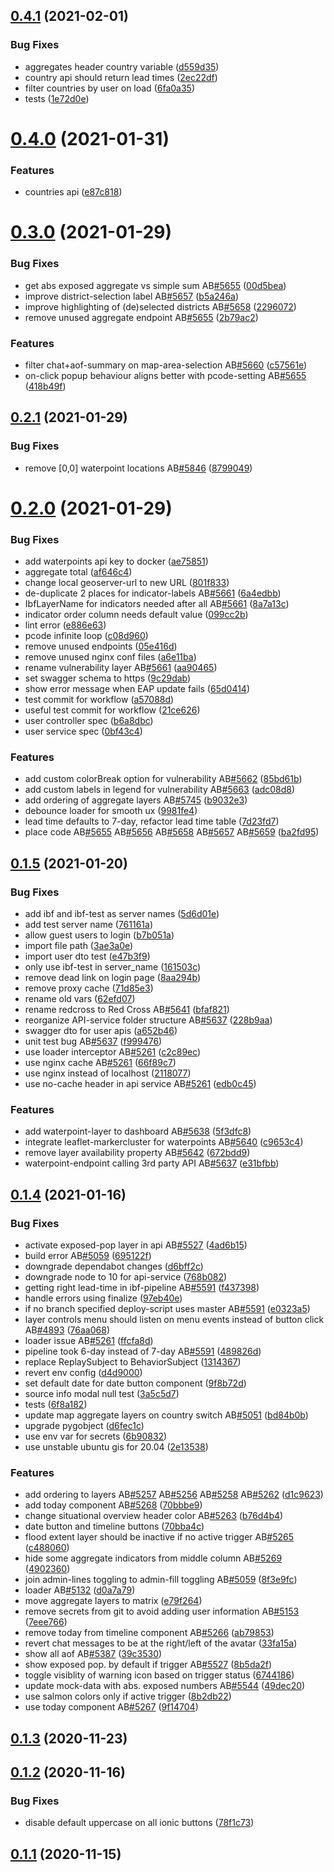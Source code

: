 ## [0.4.1](https://github.com/rodekruis/IBF-system/compare/v0.4.0...v0.4.1) (2021-02-01)


### Bug Fixes

* aggregates header country variable ([d559d35](https://github.com/rodekruis/IBF-system/commit/d559d35132ec216fd465a1908477c82a124adba1))
* country api should return lead times ([2ec22df](https://github.com/rodekruis/IBF-system/commit/2ec22dfd4b276920d6c626e6ea522e0f1dde5025))
* filter countries by user on load ([6fa0a35](https://github.com/rodekruis/IBF-system/commit/6fa0a35e4522451349e1168f4f7b4d4fc525d19c))
* tests ([1e72d0e](https://github.com/rodekruis/IBF-system/commit/1e72d0ecf337cd405601f56091483abe8444ae23))



# [0.4.0](https://github.com/rodekruis/IBF-system/compare/v0.3.0...v0.4.0) (2021-01-31)


### Features

* countries api ([e87c818](https://github.com/rodekruis/IBF-system/commit/e87c8183da0ece940632b0972bb695fc3610b3e4))



# [0.3.0](https://github.com/rodekruis/IBF-system/compare/v0.2.1...v0.3.0) (2021-01-29)


### Bug Fixes

* get abs exposed aggregate vs simple sum AB[#5655](https://github.com/rodekruis/IBF-system/issues/5655) ([00d5bea](https://github.com/rodekruis/IBF-system/commit/00d5bea28f92db21cdbc1dd4c9efa5a51a2e4b10))
* improve district-selection label AB[#5657](https://github.com/rodekruis/IBF-system/issues/5657) ([b5a246a](https://github.com/rodekruis/IBF-system/commit/b5a246a96f65c7ef9b30f13527a397d0377f1131))
* improve highlighting of (de)selected districts AB[#5658](https://github.com/rodekruis/IBF-system/issues/5658) ([2296072](https://github.com/rodekruis/IBF-system/commit/22960726e224c42bc46063bcde964d48ea5f051e))
* remove unused aggregate endpoint AB[#5655](https://github.com/rodekruis/IBF-system/issues/5655) ([2b79ac2](https://github.com/rodekruis/IBF-system/commit/2b79ac2d693a6be90d402e6d128476dfcbb59e3c))


### Features

* filter chat+aof-summary on map-area-selection AB[#5660](https://github.com/rodekruis/IBF-system/issues/5660) ([c57561e](https://github.com/rodekruis/IBF-system/commit/c57561e27596810b908fddc50b7d852918301b60))
* on-click popup behaviour aligns better with pcode-setting AB[#5655](https://github.com/rodekruis/IBF-system/issues/5655) ([418b49f](https://github.com/rodekruis/IBF-system/commit/418b49fc23ec1a362d45b1525784177c74bf2dbd))



## [0.2.1](https://github.com/rodekruis/IBF-system/compare/v0.2.0...v0.2.1) (2021-01-29)


### Bug Fixes

* remove [0,0] waterpoint locations AB[#5846](https://github.com/rodekruis/IBF-system/issues/5846) ([8799049](https://github.com/rodekruis/IBF-system/commit/8799049338cf193067b214f832609ea1f1dac05f))



# [0.2.0](https://github.com/rodekruis/IBF-system/compare/v0.1.5...v0.2.0) (2021-01-29)


### Bug Fixes

* add waterpoints api key to docker ([ae75851](https://github.com/rodekruis/IBF-system/commit/ae75851c56e90087f20b8b155d412b482cd665ef))
* aggregate total ([af646c4](https://github.com/rodekruis/IBF-system/commit/af646c455f3d4d0100d9e9e146e59960ab1f9ba5))
* change local geoserver-url to new URL ([801f833](https://github.com/rodekruis/IBF-system/commit/801f833b6522a38790571e685777c291e00f64ef))
* de-duplicate 2 places for indicator-labels AB[#5661](https://github.com/rodekruis/IBF-system/issues/5661) ([6a4edbb](https://github.com/rodekruis/IBF-system/commit/6a4edbb4635a7bb8af8d7ce2c512560d2271b6d7))
* IbfLayerName for indicators needed after all AB[#5661](https://github.com/rodekruis/IBF-system/issues/5661) ([8a7a13c](https://github.com/rodekruis/IBF-system/commit/8a7a13cd802b4bbc331b23ad00cbf98bd669fcb0))
* indicator order column needs default value ([099cc2b](https://github.com/rodekruis/IBF-system/commit/099cc2b8bd2dbaa43e3afabb912437f85086ed4d))
* lint error ([e886e63](https://github.com/rodekruis/IBF-system/commit/e886e630c3ca276faad915f37c108362f4557d1e))
* pcode infinite loop ([c08d960](https://github.com/rodekruis/IBF-system/commit/c08d96042dc30b29a5643e764e25e6bec98ac714))
* remove unused endpoints ([05e416d](https://github.com/rodekruis/IBF-system/commit/05e416da6b6c5f2989a3c6ffda3a9ec59c040da6))
* remove unused nginx conf files ([a6e11ba](https://github.com/rodekruis/IBF-system/commit/a6e11badc0c118ab868b306ac337ff13aa029987))
* rename vulnerability layer AB[#5661](https://github.com/rodekruis/IBF-system/issues/5661) ([aa90465](https://github.com/rodekruis/IBF-system/commit/aa904655a36a79896f18b487203e1e277c7ee412))
* set swagger schema to https ([9c29dab](https://github.com/rodekruis/IBF-system/commit/9c29dab799a9bf786a023b3a7127ac1f431df36d))
* show error message when EAP update fails ([65d0414](https://github.com/rodekruis/IBF-system/commit/65d0414aacf05e202f24c9b645c5bfc91b318333))
* test commit for workflow ([a57088d](https://github.com/rodekruis/IBF-system/commit/a57088d5a738ff3c1fa4b4395b72f2604b0de607))
* useful test commit for workflow ([21ce626](https://github.com/rodekruis/IBF-system/commit/21ce6266e85fb43f4c491665b90b8eb98188f6e7))
* user controller spec ([b6a8dbc](https://github.com/rodekruis/IBF-system/commit/b6a8dbc4aaeda2291a3074f466e4bf3579687c70))
* user service spec ([0bf43c4](https://github.com/rodekruis/IBF-system/commit/0bf43c483a3d0d0dac2a305c93831a256bcb7a93))


### Features

* add custom colorBreak option for vulnerability AB[#5662](https://github.com/rodekruis/IBF-system/issues/5662) ([85bd61b](https://github.com/rodekruis/IBF-system/commit/85bd61bc52a55aa5624165c184c185311b00a44b))
* add custom labels in legend for vulnerability AB[#5663](https://github.com/rodekruis/IBF-system/issues/5663) ([adc08d8](https://github.com/rodekruis/IBF-system/commit/adc08d80d56da0569cb2b089c8c0bac445c066dd))
* add ordering of aggregate layers AB[#5745](https://github.com/rodekruis/IBF-system/issues/5745) ([b9032e3](https://github.com/rodekruis/IBF-system/commit/b9032e328a7ff539cdf3d3e60a616de1166b32b6))
* debounce loader for smooth ux ([9981fe4](https://github.com/rodekruis/IBF-system/commit/9981fe48091ca509a50689a3ee8ac9753725d524))
* lead time defaults to 7-day, refactor lead time table ([7d23fd7](https://github.com/rodekruis/IBF-system/commit/7d23fd72dc05cb899cecfcb9d936be128b8bd5c6))
* place code AB[#5655](https://github.com/rodekruis/IBF-system/issues/5655) AB[#5656](https://github.com/rodekruis/IBF-system/issues/5656) AB[#5658](https://github.com/rodekruis/IBF-system/issues/5658) AB[#5657](https://github.com/rodekruis/IBF-system/issues/5657) AB[#5659](https://github.com/rodekruis/IBF-system/issues/5659) ([ba2fd95](https://github.com/rodekruis/IBF-system/commit/ba2fd9589c6bba65ee5520beeb080f714abd842d))



## [0.1.5](https://github.com/rodekruis/IBF-system/compare/v0.1.4...v0.1.5) (2021-01-20)


### Bug Fixes

* add ibf and ibf-test as server names ([5d6d01e](https://github.com/rodekruis/IBF-system/commit/5d6d01e75e5c0425cc9f81c830952085db253493))
* add test server name ([761161a](https://github.com/rodekruis/IBF-system/commit/761161a9a766b76fc72e6d1dbeeee9d0b918375d))
* allow guest users to login ([b7b051a](https://github.com/rodekruis/IBF-system/commit/b7b051a8e880c87478e34b417892660a2ed1635a))
* import file path ([3ae3a0e](https://github.com/rodekruis/IBF-system/commit/3ae3a0ec1681dfdfcc0b52b240c1d7483cd48e0f))
* import user dto test ([e47b3f9](https://github.com/rodekruis/IBF-system/commit/e47b3f981cb4adbd17031161e6839649cf759d22))
* only use ibf-test in server_name ([161503c](https://github.com/rodekruis/IBF-system/commit/161503c02c73e6cd0dbb32aec9903f308cd15b70))
* remove dead link on login page ([8aa294b](https://github.com/rodekruis/IBF-system/commit/8aa294b1cf5791844993462a1b1863c949bb403f))
* remove proxy cache ([71d85e3](https://github.com/rodekruis/IBF-system/commit/71d85e3eeb8fb4c8084c63b1a5c9a546f54ff3b8))
* rename old vars ([62efd07](https://github.com/rodekruis/IBF-system/commit/62efd07e6c8ae4a49746c4ea317bd159195af33d))
* rename redcross to Red Cross AB[#5641](https://github.com/rodekruis/IBF-system/issues/5641) ([bfaf821](https://github.com/rodekruis/IBF-system/commit/bfaf821d4189a57585445c6968ec7ebaa68c820d))
* reorganize API-service folder structure AB[#5637](https://github.com/rodekruis/IBF-system/issues/5637) ([228b9aa](https://github.com/rodekruis/IBF-system/commit/228b9aae9f1bccd3721d6ac3bb4333e3e1870008))
* swagger dto for user apis ([a652b46](https://github.com/rodekruis/IBF-system/commit/a652b469a96b11f76c5b0aa692e7045de435bd52))
* unit test bug AB[#5637](https://github.com/rodekruis/IBF-system/issues/5637) ([f999476](https://github.com/rodekruis/IBF-system/commit/f999476c974c6e6e34141233ce5190fc7cf930cb))
* use loader interceptor AB[#5261](https://github.com/rodekruis/IBF-system/issues/5261) ([c2c89ec](https://github.com/rodekruis/IBF-system/commit/c2c89ec0c536edd062fcdf1635c01278ed63e4c6))
* use nginx cache AB[#5261](https://github.com/rodekruis/IBF-system/issues/5261) ([66f89c7](https://github.com/rodekruis/IBF-system/commit/66f89c74e7e20f8d0bcd6e510ac3217f9be9c6fe))
* use nginx instead of localhost ([2118077](https://github.com/rodekruis/IBF-system/commit/2118077a8f783a7de70e45d23a71b794ff0f46a8))
* use no-cache header in api service AB[#5261](https://github.com/rodekruis/IBF-system/issues/5261) ([edb0c45](https://github.com/rodekruis/IBF-system/commit/edb0c45f4585f44d83cd958ffd88f6a12eaf8da6))


### Features

* add waterpoint-layer to dashboard AB[#5638](https://github.com/rodekruis/IBF-system/issues/5638) ([5f3dfc8](https://github.com/rodekruis/IBF-system/commit/5f3dfc87fb487cb978c930626fcfccaa7aeac4f5))
* integrate leaflet-markercluster for waterpoints AB[#5640](https://github.com/rodekruis/IBF-system/issues/5640) ([c9653c4](https://github.com/rodekruis/IBF-system/commit/c9653c46deeaaa559e8f4e3ed7e00cac727c26d4))
* remove layer availability property AB[#5642](https://github.com/rodekruis/IBF-system/issues/5642) ([672bdd9](https://github.com/rodekruis/IBF-system/commit/672bdd9d7753431b053e0d93cbd0e0b814363d3c))
* waterpoint-endpoint calling 3rd party API AB[#5637](https://github.com/rodekruis/IBF-system/issues/5637) ([e31bfbb](https://github.com/rodekruis/IBF-system/commit/e31bfbb0b20fa101b16764caa01defddf9a70ef7))



## [0.1.4](https://github.com/rodekruis/IBF-system/compare/v0.1.3...v0.1.4) (2021-01-16)


### Bug Fixes

* activate exposed-pop layer in api AB[#5527](https://github.com/rodekruis/IBF-system/issues/5527) ([4ad6b15](https://github.com/rodekruis/IBF-system/commit/4ad6b152cef6936fcb093d2df70b23f00f42cd45))
* build error AB[#5059](https://github.com/rodekruis/IBF-system/issues/5059) ([695122f](https://github.com/rodekruis/IBF-system/commit/695122f26e8a40226f6da077a19022711236f7d7))
* downgrade dependabot changes ([d6bff2c](https://github.com/rodekruis/IBF-system/commit/d6bff2cfc80eb966837da2926abad39889811d9c))
* downgrade node to 10 for api-service ([768b082](https://github.com/rodekruis/IBF-system/commit/768b082f9bfe5040c2bd806fdb02065205ce26fe))
* getting right lead-time in ibf-pipeline AB[#5591](https://github.com/rodekruis/IBF-system/issues/5591) ([f437398](https://github.com/rodekruis/IBF-system/commit/f43739879275d882141a538e54ec3b3be7cecec9))
* handle errors using finalize ([97eb40e](https://github.com/rodekruis/IBF-system/commit/97eb40ebebd244abb4ad2351f72f49ccf032c8ad))
* if no branch specified deploy-script uses master AB[#5591](https://github.com/rodekruis/IBF-system/issues/5591) ([e0323a5](https://github.com/rodekruis/IBF-system/commit/e0323a5a52abc0ba3cec70419024ad5a1ef62c07))
* layer controls menu should listen on menu events instead of button click AB[#4893](https://github.com/rodekruis/IBF-system/issues/4893) ([76aa068](https://github.com/rodekruis/IBF-system/commit/76aa068cf1c4bdcab7fbf05870b61916768d731b))
* loader issue AB[#5261](https://github.com/rodekruis/IBF-system/issues/5261) ([ffcfa8d](https://github.com/rodekruis/IBF-system/commit/ffcfa8d0d18a4d24562509f4c982318ba5b1496d))
* pipeline took 6-day instead of 7-day AB[#5591](https://github.com/rodekruis/IBF-system/issues/5591) ([489826d](https://github.com/rodekruis/IBF-system/commit/489826d2c5de8b4328b051aff8311d44b7e92f71))
* replace ReplaySubject to BehaviorSubject ([1314367](https://github.com/rodekruis/IBF-system/commit/1314367fad4c18a76d682f234464dd1c4bc72be9))
* revert env config ([d4d9000](https://github.com/rodekruis/IBF-system/commit/d4d90002541954c1cb1200f4c6f9a1defc131cca))
* set default date for date button component ([9f8b72d](https://github.com/rodekruis/IBF-system/commit/9f8b72d1a80749b73c3dac2ea07f84a3fae54c8a))
* source info modal null test ([3a5c5d7](https://github.com/rodekruis/IBF-system/commit/3a5c5d79f0dd58dcff84761dab10189e04cc550b))
* tests ([6f8a182](https://github.com/rodekruis/IBF-system/commit/6f8a182b2a86efd76b44a5c31b393f85b548f83f))
* update map aggregate layers on country switch AB[#5051](https://github.com/rodekruis/IBF-system/issues/5051) ([bd84b0b](https://github.com/rodekruis/IBF-system/commit/bd84b0b15c11f2ebb2f8bf8ceb08e58898fbaca5))
* upgrade pygobject ([d6fec1c](https://github.com/rodekruis/IBF-system/commit/d6fec1cadedd84e2a9955f6d1268e477b955f9a1))
* use env var for secrets ([6b90832](https://github.com/rodekruis/IBF-system/commit/6b90832655cf1ee29dd5fe7060435d4257d9ca13))
* use unstable ubuntu gis for 20.04 ([2e13538](https://github.com/rodekruis/IBF-system/commit/2e1353888e27f81d1f0353cc2082ffde992436dd))


### Features

* add ordering to layers AB[#5257](https://github.com/rodekruis/IBF-system/issues/5257) AB[#5256](https://github.com/rodekruis/IBF-system/issues/5256) AB[#5258](https://github.com/rodekruis/IBF-system/issues/5258) AB[#5262](https://github.com/rodekruis/IBF-system/issues/5262) ([d1c9623](https://github.com/rodekruis/IBF-system/commit/d1c96231eed863666bf367fa46aa7f5661e52054))
* add today component AB[#5268](https://github.com/rodekruis/IBF-system/issues/5268) ([70bbbe9](https://github.com/rodekruis/IBF-system/commit/70bbbe90a4e771eae2d62c07aaeda5542bc28e2a))
* change situational overview header color AB[#5263](https://github.com/rodekruis/IBF-system/issues/5263) ([b76d4b4](https://github.com/rodekruis/IBF-system/commit/b76d4b4a26c683dcd45cbc726b7b503198c7bd83))
* date button and timeline buttons ([70bba4c](https://github.com/rodekruis/IBF-system/commit/70bba4c28705babb94897e9db56ddd969077284f))
* flood extent layer should be inactive if no active trigger AB[#5265](https://github.com/rodekruis/IBF-system/issues/5265) ([c488060](https://github.com/rodekruis/IBF-system/commit/c4880608219e928836e789aeae9fd997ef8393b7))
* hide some aggregate indicators from middle column AB[#5269](https://github.com/rodekruis/IBF-system/issues/5269) ([4902360](https://github.com/rodekruis/IBF-system/commit/49023606f3c083bfed3b740cdd2affbdc0b056f0))
* join admin-lines toggling to admin-fill  toggling AB[#5059](https://github.com/rodekruis/IBF-system/issues/5059) ([8f3e9fc](https://github.com/rodekruis/IBF-system/commit/8f3e9fc7a3bc9f14d7d750510495af00219a075b))
* loader AB[#5132](https://github.com/rodekruis/IBF-system/issues/5132) ([d0a7a79](https://github.com/rodekruis/IBF-system/commit/d0a7a79bae40e30e806ba9bccc154c2348e7329a))
* move aggregate layers to matrix ([e79f264](https://github.com/rodekruis/IBF-system/commit/e79f264be73ac58dac00c1cd8f37ca45382b6e29))
* remove secrets from git to avoid adding user information AB[#5153](https://github.com/rodekruis/IBF-system/issues/5153) ([7eee766](https://github.com/rodekruis/IBF-system/commit/7eee766a9823b4faadd5adcd60decfe2a6f96411))
* remove today from timeline component AB[#5266](https://github.com/rodekruis/IBF-system/issues/5266) ([ab79853](https://github.com/rodekruis/IBF-system/commit/ab79853486ea01afe2da38ee23a361e40ffed557))
* revert chat messages to be at the right/left of the avatar ([33fa15a](https://github.com/rodekruis/IBF-system/commit/33fa15acc948dbcec0d4fb2d8ada9842eb49e82a))
* show all aof AB[#5387](https://github.com/rodekruis/IBF-system/issues/5387) ([39c3530](https://github.com/rodekruis/IBF-system/commit/39c35304d2f179bdbfb8ce99ecff9eeb4048c17c))
* show exposed pop. by default if trigger AB[#5527](https://github.com/rodekruis/IBF-system/issues/5527) ([8b5da2f](https://github.com/rodekruis/IBF-system/commit/8b5da2fe6da1c67e4f83b8594e4260035426d5df))
* toggle visiblity of warning icon based on trigger status ([6744186](https://github.com/rodekruis/IBF-system/commit/674418646ee442467a13911a47f01120974666f4))
* update mock-data with abs. exposed numbers AB[#5544](https://github.com/rodekruis/IBF-system/issues/5544) ([49dec20](https://github.com/rodekruis/IBF-system/commit/49dec20faf0da61249e6a779ce7ceb450862addd))
* use salmon colors only if active trigger ([8b2db22](https://github.com/rodekruis/IBF-system/commit/8b2db22130a72c007b91cdf6d0a28c7436f1784c))
* use today component AB[#5267](https://github.com/rodekruis/IBF-system/issues/5267) ([9f14704](https://github.com/rodekruis/IBF-system/commit/9f14704d5c9f873db48929c4d9117373bd06139a))



## [0.1.3](https://github.com/rodekruis/IBF-system/compare/v0.1.2...v0.1.3) (2020-11-23)



## [0.1.2](https://github.com/rodekruis/IBF-system/compare/v0.1.1...v0.1.2) (2020-11-16)


### Bug Fixes

* disable default uppercase on all ionic buttons ([78f1c73](https://github.com/rodekruis/IBF-system/commit/78f1c7350cfc6e37c80eed7c925567cf5022fa6b))



## [0.1.1](https://github.com/rodekruis/IBF-system/compare/v0.1.0...v0.1.1) (2020-11-15)



